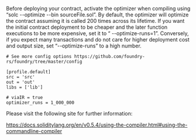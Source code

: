 Before deploying your contract, activate the optimizer when compiling using “solc --optimize --bin sourceFile.sol”. By default, the optimizer will optimize the contract assuming it is called 200 times across its lifetime. If you want the initial contract deployment to be cheaper and the later function executions to be more expensive, set it to “ --optimize-runs=1”. Conversely, if you expect many transactions and do not care for higher deployment cost and output size, set “--optimize-runs” to a high number.

    # See more config options https://github.com/foundry- 
    rs/foundry/tree/master/config

    [profile.default]
    src = 'src'
    out = 'out'
    libs = ['lib']

    # viaIR = true 
    optimizer_runs = 1_000_000

Please visit the following site for further information:

https://docs.soliditylang.org/en/v0.5.4/using-the-compiler.html#using-the-commandline-compiler